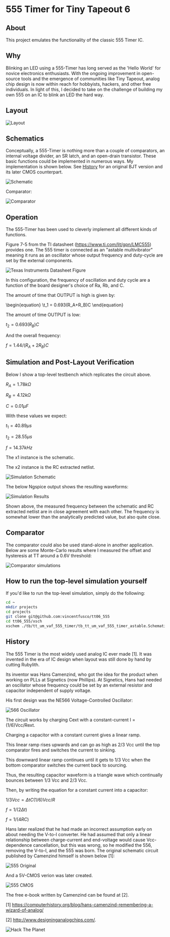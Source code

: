 # 555 Timer for Tiny Tapeout 6
 
  ## About
 This project emulates the functionality of the classic 555 Timer IC. 
  
 ## Why
 
Blinking an LED using a 555-Timer has long served as the 'Hello World' for novice electronics enthusiasts. With the ongoing improvement in open-source tools and the emergence of communities like Tiny Tapeout, analog chip design is now within reach for hobbyists, hackers, and other free individuals. In light of this, I decided to take on the challenge of building my own 555 on an IC to blink an LED the hard way.

 
  ## Layout
![Layout](./docs/555_layout.png)

## Schematics

Conceptually, a 555-Timer is nothing more than a couple of comparators, an internal voltage divider, an SR latch, and an open-drain transistor. These basic functions could be implemented in
numerous ways. My implementation is shown below. See [History](#history) for an original BJT version and its later CMOS counterpart.

![Schematic](./docs/timer_core_schematic.PNG)

Comparator:

![Comparator](./docs/comp_p_schem_vs_layout.PNG)

## Operation

The 555-Timer has been used to cleverly implement all different kinds of functions. 

Figure 7-5 from the TI datasheet (https://www.ti.com/lit/gpn/LMC555) provides one. The 555 timer is connected as an "astable multivibrator" meaning it runs as an oscillator whose output frequency and duty-cycle are set by the external components.

![Texas Instruments Datasheet Figure](./docs/555_datasheet_fig7p5.PNG)

In this configuration, the frequency of oscillation and duty cycle are a function of the board designer's choice of Ra, Rb, and C.

The amount of time that OUTPUT is high is given by:

\begin{equation}
\t_1 = 0.693(R_A+R_B)C
\end{equation}

The amount of time OUTPUT is low:

$`t_2 = 0.693(R_B)C`$

And the overall frequency:

$`f = 1.44/(R_A+2R_B)C`$


## Simulation and Post-Layout Verification

Below I show a top-level testbench which replicates the circuit above.

$`R_A = 1.78k\Omega`$

$`R_B = 4.12k\Omega`$

$`C = 0.01\mu F`$

With these values we expect:

$` t_1 = 40.89\mu s`$

$`t_2 = 28.55\mu s`$

$` f = 14.37kHz`$

The x1 instance is the schematic.

The x2 instance is the RC extracted netlist.

![Simulation Schematic](./docs/tb_tt_um_vaf_555_timer_astable_schematic.PNG)

The below Ngspice output shows the resulting waveforms:

![Simulation Results](./docs/tb_tt_um_vaf_555_timer_astable_results.png)

Shown above, the measured frequency between the schematic and RC extracted netlist are in close agreement with each other. The frequency is somewhat lower than the analytically
predicted value, but also quite close. 

## Comparator 

The comparator could also be used stand-alone in another application. Below are some Monte-Carlo results where I measured
the offset and hysteresis at TT around a 0.6V threshold:

![Comparator simulations](./docs/comp_p_simulations.PNG)

## How to run the top-level simulation yourself

If you'd like to run the top-level simulation, simply do the following:

``` bash
cd ~
mkdir projects
cd projects
git clone git@github.com:vincentfusco/tt06_555
cd tt06_555/xsch
xschem ./tb/tt_um_vaf_555_timer/tb_tt_um_vaf_555_timer_astable.Schematic
```

## History

The 555 Timer is the most widely used analog IC ever made [1]. It was invented in the era of IC design when layout was still done by hand by cutting Rubylith.

Its inventor was Hans Camenzind, who got the idea for the product when working on PLLs at Signetics (now Phillips). At Signetics, Hans had needed an oscillator whose frequency could be set by an external resistor and capacitor independent of supply voltage.

His first design was the NE566 Voltage-Controlled Oscillator:

![566 Oscillator](./docs/566_oscillator.PNG)

The circuit works by charging Cext with a constant-current I = (1/6)Vcc/Rext.

Charging a capacitor with a constant current gives a linear ramp.

This linear ramp rises upwards and can go as high as 2/3 Vcc until the top comparator fires and switches the current to sinking.

This downward linear ramp continues until it gets to 1/3 Vcc when the bottom comparator switches the current back to sourcing.

Thus, the resulting capacitor waveform is a triangle wave which continually bounces between 1/3 Vcc and 2/3 Vcc.

Then, by writing the equation for a constant current into a capacitor:

$`1/3 Vcc = \Delta t C (1/6) Vcc/R`$

$`f = 1/(2 \Delta t)`$

$`f = 1/(4RC)`$

Hans later realized that he had made an incorrect assumption early on about needing the V-to-I converter. He had assumed that only a linear relationship between charge-current and end-voltage would cause Vcc-dependence cancellation, but this was wrong, so he modified the 556, removing the V-to-I, and the 555 was born. The original schematic circuit published by Camenzind himself is shown below [1]:

![555 Original](./docs/555_original.PNG)

And a 5V-CMOS verion was later created.

![555 CMOS](./docs/555_cmos.PNG)

The free e-book written by Camenzind can be found at [2].

[1] https://computerhistory.org/blog/hans-camenzind-remembering-a-wizard-of-analog/

[2] http://www.designinganalogchips.com/.

![Hack The Planet](./docs/gibson.PNG)
